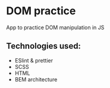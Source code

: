 # DOM practice

App to practice DOM manipulation in JS

## Technologies used:

- ESlint & prettier
- SCSS
- HTML
- BEM architecture

